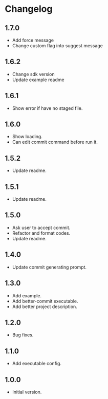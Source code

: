 # Changelog

## 1.7.0

- Add force message
- Change custom flag into suggest message

## 1.6.2

- Change sdk version
- Update example readme

## 1.6.1

- Show error if have no staged file.

## 1.6.0

- Show loading.
- Can edit commit command before run it.

## 1.5.2

- Update readme.

## 1.5.1

- Update readme.

## 1.5.0

- Ask user to accept commit.
- Refactor and format codes.
- Update readme.

## 1.4.0

- Update commit generating prompt.

## 1.3.0

- Add example.
- Add better-commit executable.
- Add better project description.

## 1.2.0

- Bug fixes.

## 1.1.0

- Add executable config.

## 1.0.0

- Initial version.
